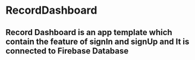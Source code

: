 # RecordDashboard
## Record Dashboard is an app template which contain the feature of signIn and signUp and It is connected to Firebase Database
